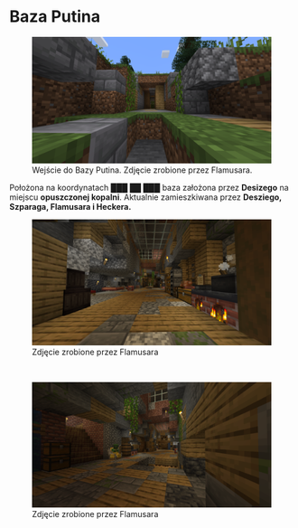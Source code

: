 
# Baza Putina

<figure>
    <img src="/assets/images/putin1.png"
         alt="Wejście do Bazy Putina">
    <figcaption>Wejście do Bazy Putina. Zdjęcie zrobione przez Flamusara.</figcaption>
</figure>

Położona na koordynatach ███ ██ ███ baza założona przez **Desizego** na miejscu **opuszczonej kopalni**. Aktualnie zamieszkiwana przez **Desziego, Szparaga, Flamusara i Heckera.**

<figure>
    <img src="/assets/images/putin2.png"
         alt="Baza Putina">
    <figcaption>Zdjęcie zrobione przez Flamusara</figcaption>
</figure>
<br>
<figure>
    <img src="/assets/images/putin3.png"
         alt="Baza Putina">
    <figcaption>Zdjęcie zrobione przez Flamusara</figcaption>
</figure>
